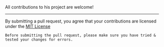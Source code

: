 All contributions to his project are welcome!
___
By submitting a pull request, you agree that your contributions are licensed under the [MIT License](LICENSE.md)

`Before submitting the pull request, please make sure you have tried & tested your
changes for errors.`
